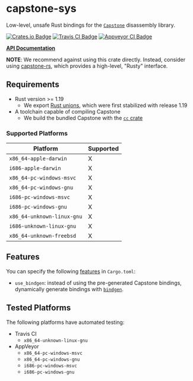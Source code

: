 # capstone-sys

Low-level, unsafe Rust bindings for the [`Capstone`][capstone] disassembly library.

[capstone]: https://github.com/aquynh/capstone

[![Crates.io Badge](https://img.shields.io/crates/v/capstone-sys.svg)](https://crates.io/crates/capstone-sys)
[![Travis CI Badge](https://travis-ci.org/capstone-rust/capstone-sys.svg?branch=master)](https://travis-ci.org/capstone-rust/capstone-sys)
[![Appveyor CI Badge](https://ci.appveyor.com/api/projects/status/github/capstone-rust/capstone-sys?svg=true&branch=master)](https://ci.appveyor.com/project/tmfink/capstone-sys)

**[API Documentation](https://docs.rs/capstone-sys/)**


**NOTE**:
We recommend against using this crate directly.
Instead, consider using [capstone-rs](https://github.com/capstone-rust/capstone-rs), which provides a high-level, "Rusty" interface.


## Requirements

* Rust version >= 1.19
    - We export [Rust unions], which were first stabilized with release 1.19
* A toolchain capable of compiling Capstone
    - We build the bundled Capstone with the [`cc` crate](https://github.com/alexcrichton/cc-rs)

[Rust unions]: https://doc.rust-lang.org/stable/reference/items/unions.html

### Supported Platforms

| Platform                   | Supported |
| -------------------------- | -- |
| `x86_64-apple-darwin`      | X  |
| `i686-apple-darwin`        | X  |
| `x86_64-pc-windows-msvc`   | X  |
| `x86_64-pc-windows-gnu`    | X  |
| `i686-pc-windows-msvc`     | X  |
| `i686-pc-windows-gnu`      | X  |
| `x86_64-unknown-linux-gnu` | X  |
| `i686-unknown-linux-gnu`   | X  |
| `x86_64-unknown-freebsd`   | X  |

[issue18]: https://github.com/capstone-rust/capstone-sys/issues/18

## Features

You can specify the following [features](https://doc.rust-lang.org/cargo/reference/manifest.html#the-features-section) in `Cargo.toml`:
* `use_bindgen`: instead of using the pre-generated Capstone bindings, dynamically generate bindings with [`bindgen`][bindgen].

[bindgen]: https://github.com/rust-lang-nursery/rust-bindgen


## Tested Platforms

The following platforms have automated testing:

* Travis CI
    - `x86_64-unknown-linux-gnu`
* AppVeyor
    - `x86_64-pc-windows-msvc`
    - `x86_64-pc-windows-gnu`
    - `i686-pc-windows-msvc`
    - `i686-pc-windows-gnu`